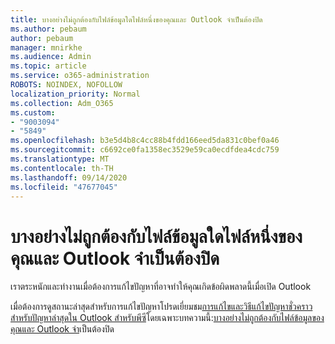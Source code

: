 ```yaml
---
title: บางอย่างไม่ถูกต้องกับไฟล์ข้อมูลใดไฟล์หนึ่งของคุณและ Outlook จำเป็นต้องปิด
ms.author: pebaum
author: pebaum
manager: mnirkhe
ms.audience: Admin
ms.topic: article
ms.service: o365-administration
ROBOTS: NOINDEX, NOFOLLOW
localization_priority: Normal
ms.collection: Adm_O365
ms.custom:
- "9003094"
- "5849"
ms.openlocfilehash: b3e5d4b8c4cc88b4fdd166eed5da831c0bef0a46
ms.sourcegitcommit: c6692ce0fa1358ec3529e59ca0ecdfdea4cdc759
ms.translationtype: MT
ms.contentlocale: th-TH
ms.lasthandoff: 09/14/2020
ms.locfileid: "47677045"
---
```

# <a name="something-is-wrong-with-one-of-your-data-files-and-outlook-needs-to-close"></a>บางอย่างไม่ถูกต้องกับไฟล์ข้อมูลใดไฟล์หนึ่งของคุณและ Outlook จำเป็นต้องปิด

เราตระหนักและทำงานเมื่อต้องการแก้ไขปัญหาที่อาจทำให้คุณเกิดข้อผิดพลาดนี้เมื่อเปิด Outlook

เมื่อต้องการดูสถานะล่าสุดสำหรับการแก้ไขปัญหาโปรดเยี่ยมชม[การแก้ไขและวิธีแก้ไขปัญหาชั่วคราวสำหรับปัญหาล่าสุดใน Outlook สำหรับพีซี](https://support.microsoft.com/office/ecf61305-f84f-4e13-bb73-95a214ac1230)โดยเฉพาะบทความนี้:[บางอย่างไม่ถูกต้องกับไฟล์ข้อมูลของคุณและ Outlook จำ](https://support.microsoft.com/office/a3b59934-2446-4f2a-bd25-58f88188b9b2)เป็นต้องปิด
